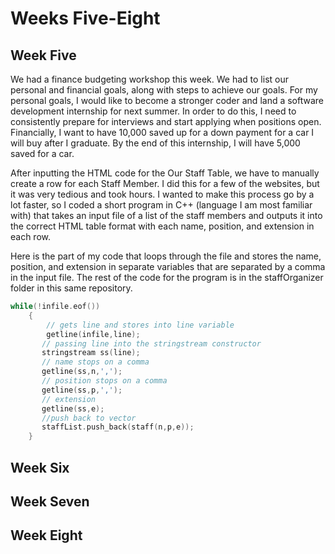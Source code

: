 # Weeks Five-Eight 

## Week Five

We had a finance budgeting workshop this week. 
We had to list our personal and financial goals, along with steps to achieve our goals.
For my personal goals, I would like to 
become a stronger coder and land a software development internship for next summer. In order to do this, I need to consistently prepare for interviews and start applying when positions open.
Financially, I want to have 10,000 saved up for a down payment for a car I will buy after I graduate. By the end of this internship, I will have 5,000 saved for a car. 

After inputting the HTML code for the Our Staff Table, we have to manually create a row for each Staff Member. I did this for a few of the websites, but it was very tedious and took hours. I wanted to make this process go by a lot faster, so I coded a short program in C++ (language I am most familiar with) that takes an input file of a list of the staff members and outputs it into the correct HTML table format with each name, position, and extension in each row. 


Here is the part of my code that loops through the file and stores the name, position, and extension in separate variables that are separated by a comma in the input file. The rest of the code for the program is in the staffOrganizer folder in this same repository. 
```C++
while(!infile.eof())
    {
        // gets line and stores into line variable
        getline(infile,line);
       // passing line into the stringstream constructor
       stringstream ss(line);
       // name stops on a comma 
       getline(ss,n,','); 
       // position stops on a comma
       getline(ss,p,',');
       // extension
       getline(ss,e);
       //push back to vector
       staffList.push_back(staff(n,p,e));
    }
```


## Week Six

## Week Seven

## Week Eight 
